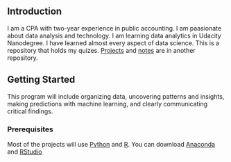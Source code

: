 ## Introduction

I am a CPA with two-year experience in public accounting. I am paasionate about data analysis and technology. I am learning data analytics in Udacity Nanodegree. I have learned almost every aspect of data science. This is a repository that holds my quizes. [Projects](https://github.com/rachelfu/Data-Science-Project) and [notes](https://github.com/rachelfu/Toolkit) are in another repository.

## Getting Started

This program will include organizing data, uncovering patterns and insights, making predictions with machine learning, and clearly communicating critical findings.

### Prerequisites

Most of the projects will use [Python](https://www.python.org) and [R](https://www.r-project.org/about.html). You can download [Anaconda](https://www.continuum.io/downloads) and [RStudio](https://www.rstudio.com)
